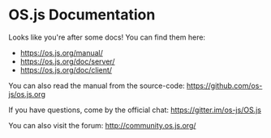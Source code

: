 # OS.js Documentation

Looks like you're after some docs! You can find them here:

- https://os.js.org/manual/
- https://os.js.org/doc/server/
- https://os.js.org/doc/client/

You can also read the manual from the source-code: https://github.com/os-js/os.js.org

If you have questions, come by the official chat: https://gitter.im/os-js/OS.js

You can also visit the forum: http://community.os.js.org/
